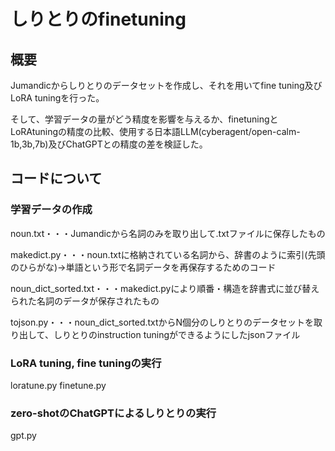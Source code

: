 # しりとりのfinetuning
## 概要
Jumandicからしりとりのデータセットを作成し、それを用いてfine tuning及びLoRA tuningを行った。

そして、学習データの量がどう精度を影響を与えるか、finetuningとLoRAtuningの精度の比較、使用する日本語LLM(cyberagent/open-calm-1b,3b,7b)及びChatGPTとの精度の差を検証した。

## コードについて
### 学習データの作成
noun.txt・・・Jumandicから名詞のみを取り出して.txtファイルに保存したもの

makedict.py・・・noun.txtに格納されている名詞から、辞書のように索引(先頭のひらがな)->単語という形で名詞データを再保存するためのコード

noun_dict_sorted.txt・・・makedict.pyにより順番・構造を辞書式に並び替えられた名詞のデータが保存されたもの

tojson.py・・・noun_dict_sorted.txtからN個分のしりとりのデータセットを取り出して、しりとりのinstruction tuningができるようにしたjsonファイル
### LoRA tuning, fine tuningの実行
loratune.py
finetune.py
### zero-shotのChatGPTによるしりとりの実行
gpt.py
